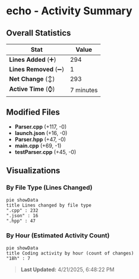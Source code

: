 # echo - Activity Summary 

## Overall Statistics

| Stat                   | Value                                                             |
| ---------------------- | ----------------------------------------------------------------- |
| **Lines Added** (➕)   | 294                                          |
| **Lines Removed** (➖) | 1                                        |
| **Net Change** (↕)    | 293                |
| **Active Time** (⌚)   | 7 minutes |


## Modified Files
- **Parser.cpp** (+117, -0)
- **launch.json** (+16, -0)
- **Parser.hpp** (+47, -0)
- **main.cpp** (+69, -1)
- **testParser.cpp** (+45, -0)

## Visualizations

### By File Type (Lines Changed)

```mermaid
pie showData
title Lines changed by file type
".cpp" : 232
".json" : 16
".hpp" : 47
```

### By Hour (Estimated Activity Count)

```mermaid
pie showData
title Coding activity by hour (count of changes)
"18h" : 7
```


> **Last Updated:** 4/21/2025, 6:48:22 PM